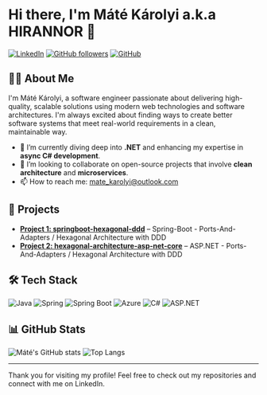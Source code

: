 # Hi there, I'm Máté Károlyi a.k.a HIRANNOR 👋

[![LinkedIn](https://img.shields.io/badge/-LinkedIn-blue?style=flat&logo=Linkedin&logoColor=white)](https://www.linkedin.com/in/matekarolyi/)
[![GitHub followers](https://img.shields.io/github/followers/hirannor?label=Follow&style=social)](https://github.com/hirannor)
[![GitHub](https://img.shields.io/github/stars/hirannor?style=social)](https://github.com/hirannor?tab=repositories)

## 👨‍💻 About Me

I'm Máté Károlyi, a software engineer passionate about delivering high-quality, scalable solutions using modern web technologies and software architectures. 
I'm always excited about finding ways to create better software systems that meet real-world requirements in a clean, maintainable way.

- 🌱 I’m currently diving deep into **.NET** and enhancing my expertise in **async C# development**.
- 👯 I’m looking to collaborate on open-source projects that involve **clean architecture** and **microservices**.
- 📫 How to reach me: [mate_karolyi@outlook.com](mate_karolyi@outlook.com)

## 🚀 Projects

- [**Project 1: springboot-hexagonal-ddd**](https://github.com/hirannor/springboot-hexagonal-ddd)                       – Spring-Boot - Ports-And-Adapters / Hexagonal Architecture with DDD
- [**Project 2: hexagonal-architecture-asp-net-core**](https://github.com/hirannor/hexagonal-architecture-asp-net-core) – ASP.NET - Ports-And-Adapters / Hexagonal Architecture with DDD

## 🛠 Tech Stack

![Java](https://img.shields.io/badge/Java-ED8B00?style=flat&logo=java&logoColor=white)
![Spring](https://img.shields.io/badge/Spring-6DB33F?style=flat&logo=spring&logoColor=white)
![Spring Boot](https://img.shields.io/badge/Spring%20Boot-6DB33F?style=flat&logo=spring-boot&logoColor=white)
![Azure](https://img.shields.io/badge/Microsoft%20Azure-0089D6?style=flat&logo=microsoft-azure&logoColor=white)
![C#](https://img.shields.io/badge/C%23-239120?style=flat&logo=c-sharp&logoColor=white)
![ASP.NET](https://img.shields.io/badge/ASP.NET-512BD4?style=flat&logo=.net&logoColor=white)

## 📊 GitHub Stats

![Máté's GitHub stats](https://github-readme-stats.vercel.app/api?username=hirannor&show_icons=true&theme=radical)
![Top Langs](https://github-readme-stats.vercel.app/api/top-langs/?username=hirannor&layout=compact&theme=radical)

---

Thank you for visiting my profile! Feel free to check out my repositories and connect with me on LinkedIn.
